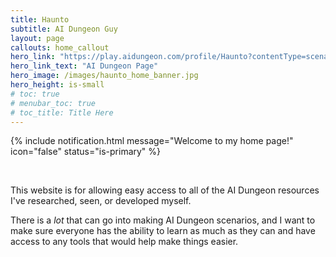 ```yaml
---
title: Haunto
subtitle: AI Dungeon Guy
layout: page
callouts: home_callout
hero_link: "https://play.aidungeon.com/profile/Haunto?contentType=scenario"
hero_link_text: "AI Dungeon Page"
hero_image: /images/haunto_home_banner.jpg
hero_height: is-small
# toc: true
# menubar_toc: true
# toc_title: Title Here
---
```

{% include notification.html
message="Welcome to my home page!"
icon="false"
status="is-primary" %}

&nbsp;

This website is for allowing easy access to all of the AI Dungeon resources
I've researched, seen, or developed myself.

There is a *lot* that can go into making AI Dungeon scenarios, and I want to
make sure everyone has the ability to learn as much as they can and have
access to any tools that would help make things easier.